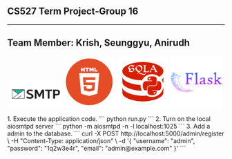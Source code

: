 ## CS527 Term Project-Group 16
---
Team Member:
Krish, Seunggyu, Anirudh
---
<p align="center">
  <img src="/images/smtp.png" alt="SMTP" width="120" />
  <img src="/images/html.png" alt="HTML"  width="120" />
  <img src="/images/sqlalchemy.png" alt="SQLAlchemy" width="120" />
  <img src="/images/flask.png" alt="Flask" width="120" />
</p>
1. Execute the application code.
```
python run.py
```
2. Turn on the local aiosmtpd server 
```
python -m aiosmtpd -n -l localhost:1025
```
3. Add a admin to the database. 
```
curl -X POST http://localhost:5000/admin/register \
     -H "Content-Type: application/json" \
     -d '{
           "username": "admin",
           "password": "1q2w3e4r",
           "email":    "admin@example.com"
         }'
```